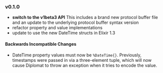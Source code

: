 ### v0.1.0
* **switch to the v1beta3 API** This includes a brand new protocol buffer file and an update to the underlying protocol buffer syntax version
* refactor property and value implementations
* update to use the new DateTime structs in Elixir 1.3

#### Backwards Incompatible Changes
* DateTime property values must now be `%DateTime{}`. Previously, timestamps were passed in via a three-element tuple, which will now cause Diplomat to throw an exception when it tries to encode the value.
